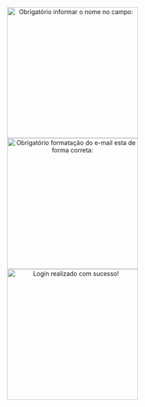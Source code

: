 <div align="center">
  <img src="[URL_DA_IMAGEM](https://github.com/jhonnyferreiramendes/Valida-o-de-formulario-JS/assets/102994691/3e6c1961-dd5a-4c57-98a3-caa8e039b2c1)" alt="Obrigatório informar o nome no campo:" width="300"/>
  <img src="[URL_DA_IMAGEM](https://github.com/jhonnyferreiramendes/Valida-o-de-formulario-JS/assets/102994691/dbf905bb-72d2-4bac-b4c8-65301142018b)" alt="Obrigatório formatação do e-mail esta de forma correta:" width="300"/>
  <img src="[URL_DA_IMAGEM](https://github.com/jhonnyferreiramendes/Valida-o-de-formulario-JS/assets/102994691/449bc7cd-3373-4b26-82cb-65849c309d51)" alt="Login realizado com sucesso!" width="300"/>
</div>

